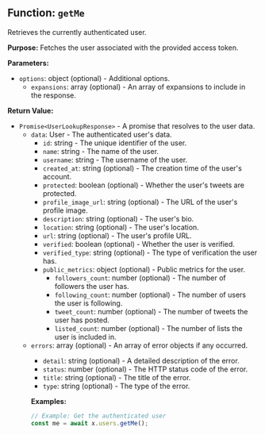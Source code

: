 ## Function: `getMe`

Retrieves the currently authenticated user.

**Purpose:**
Fetches the user associated with the provided access token.

**Parameters:**
- `options`: object (optional) - Additional options.
  - `expansions`: array<string> (optional) - An array of expansions to include in the response.

**Return Value:**
- `Promise<UserLookupResponse>` - A promise that resolves to the user data.
  - `data`: User - The authenticated user's data.
    - `id`: string - The unique identifier of the user.
    - `name`: string - The name of the user.
    - `username`: string - The username of the user.
    - `created_at`: string (optional) - The creation time of the user's account.
    - `protected`: boolean (optional) - Whether the user's tweets are protected.
    - `profile_image_url`: string (optional) - The URL of the user's profile image.
    - `description`: string (optional) - The user's bio.
    - `location`: string (optional) - The user's location.
    - `url`: string (optional) - The user's profile URL.
    - `verified`: boolean (optional) - Whether the user is verified.
    - `verified_type`: string (optional) - The type of verification the user has.
    - `public_metrics`: object (optional) - Public metrics for the user.
      - `followers_count`: number (optional) - The number of followers the user has.
      - `following_count`: number (optional) - The number of users the user is following.
      - `tweet_count`: number (optional) - The number of tweets the user has posted.
      - `listed_count`: number (optional) - The number of lists the user is included in.
  - `errors`: array<object> (optional) - An array of error objects if any occurred.
    - `detail`: string (optional) - A detailed description of the error.
    - `status`: number (optional) - The HTTP status code of the error.
    - `title`: string (optional) - The title of the error.
    - `type`: string (optional) - The type of the error.

**Examples:**
```typescript
// Example: Get the authenticated user
const me = await x.users.getMe();
```